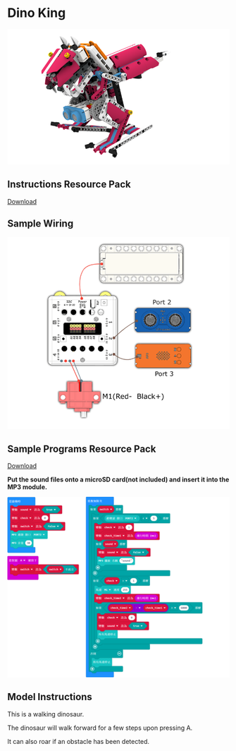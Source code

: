 # Dino King

![](./instruction1/04_dino.png)

## Instructions Resource Pack

[Download](https://bit.ly/Powerbrick10in1BuildingGuide)

## Sample Wiring

![](./instruction1/04_dinocon.png)

## Sample Programs Resource Pack

[Download](https://bit.ly/Powerbrick10in1ModelsHex)

**Put the sound files onto a microSD card(not included) and insert it into the MP3 module.**

![](./instruction1/04_dinocode.png)

## Model Instructions

This is a walking dinosaur.

The dinosaur will walk forward for a few steps upon pressing A.

It can also roar if an obstacle has been detected.
